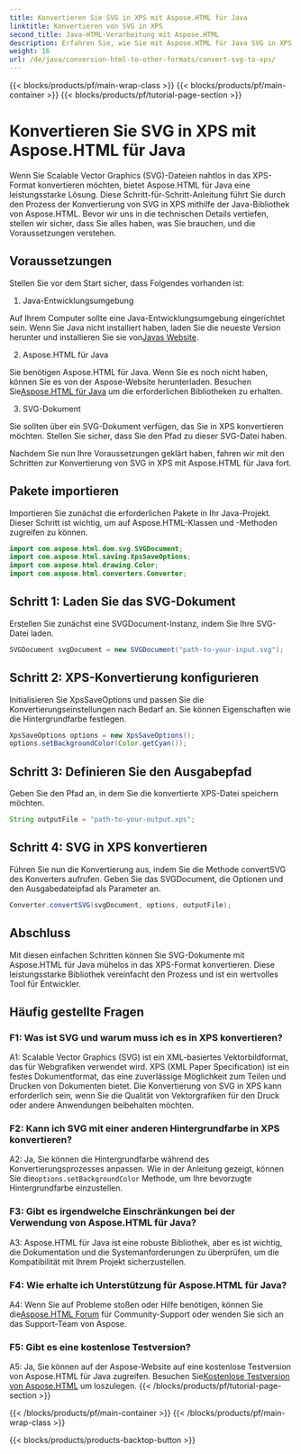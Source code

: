 ```yaml
---
title: Konvertieren Sie SVG in XPS mit Aspose.HTML für Java
linktitle: Konvertieren von SVG in XPS
second_title: Java-HTML-Verarbeitung mit Aspose.HTML
description: Erfahren Sie, wie Sie mit Aspose.HTML für Java SVG in XPS konvertieren. Einfache Schritt-für-Schritt-Anleitung für nahtlose Konvertierungen.
weight: 16
url: /de/java/conversion-html-to-other-formats/convert-svg-to-xps/
---
```


{{< blocks/products/pf/main-wrap-class >}}
{{< blocks/products/pf/main-container >}}
{{< blocks/products/pf/tutorial-page-section >}}

# Konvertieren Sie SVG in XPS mit Aspose.HTML für Java


Wenn Sie Scalable Vector Graphics (SVG)-Dateien nahtlos in das XPS-Format konvertieren möchten, bietet Aspose.HTML für Java eine leistungsstarke Lösung. Diese Schritt-für-Schritt-Anleitung führt Sie durch den Prozess der Konvertierung von SVG in XPS mithilfe der Java-Bibliothek von Aspose.HTML. Bevor wir uns in die technischen Details vertiefen, stellen wir sicher, dass Sie alles haben, was Sie brauchen, und die Voraussetzungen verstehen.

## Voraussetzungen

Stellen Sie vor dem Start sicher, dass Folgendes vorhanden ist:

1. Java-Entwicklungsumgebung

 Auf Ihrem Computer sollte eine Java-Entwicklungsumgebung eingerichtet sein. Wenn Sie Java nicht installiert haben, laden Sie die neueste Version herunter und installieren Sie sie von[Javas Website](https://www.oracle.com/java/technologies/javase-downloads.html).

2. Aspose.HTML für Java

Sie benötigen Aspose.HTML für Java. Wenn Sie es noch nicht haben, können Sie es von der Aspose-Website herunterladen. Besuchen Sie[Aspose.HTML für Java](https://releases.aspose.com/html/java/) um die erforderlichen Bibliotheken zu erhalten.

3. SVG-Dokument

Sie sollten über ein SVG-Dokument verfügen, das Sie in XPS konvertieren möchten. Stellen Sie sicher, dass Sie den Pfad zu dieser SVG-Datei haben.

Nachdem Sie nun Ihre Voraussetzungen geklärt haben, fahren wir mit den Schritten zur Konvertierung von SVG in XPS mit Aspose.HTML für Java fort.

## Pakete importieren

Importieren Sie zunächst die erforderlichen Pakete in Ihr Java-Projekt. Dieser Schritt ist wichtig, um auf Aspose.HTML-Klassen und -Methoden zugreifen zu können.

```java
import com.aspose.html.dom.svg.SVGDocument;
import com.aspose.html.saving.XpsSaveOptions;
import com.aspose.html.drawing.Color;
import com.aspose.html.converters.Converter;
```

## Schritt 1: Laden Sie das SVG-Dokument

Erstellen Sie zunächst eine SVGDocument-Instanz, indem Sie Ihre SVG-Datei laden.

```java
SVGDocument svgDocument = new SVGDocument("path-to-your-input.svg");
```

## Schritt 2: XPS-Konvertierung konfigurieren

Initialisieren Sie XpsSaveOptions und passen Sie die Konvertierungseinstellungen nach Bedarf an. Sie können Eigenschaften wie die Hintergrundfarbe festlegen.

```java
XpsSaveOptions options = new XpsSaveOptions();
options.setBackgroundColor(Color.getCyan());
```

## Schritt 3: Definieren Sie den Ausgabepfad

Geben Sie den Pfad an, in dem Sie die konvertierte XPS-Datei speichern möchten.

```java
String outputFile = "path-to-your-output.xps";
```

## Schritt 4: SVG in XPS konvertieren

Führen Sie nun die Konvertierung aus, indem Sie die Methode convertSVG des Konverters aufrufen. Geben Sie das SVGDocument, die Optionen und den Ausgabedateipfad als Parameter an.

```java
Converter.convertSVG(svgDocument, options, outputFile);
```

## Abschluss

Mit diesen einfachen Schritten können Sie SVG-Dokumente mit Aspose.HTML für Java mühelos in das XPS-Format konvertieren. Diese leistungsstarke Bibliothek vereinfacht den Prozess und ist ein wertvolles Tool für Entwickler.

## Häufig gestellte Fragen

### F1: Was ist SVG und warum muss ich es in XPS konvertieren?

A1: Scalable Vector Graphics (SVG) ist ein XML-basiertes Vektorbildformat, das für Webgrafiken verwendet wird. XPS (XML Paper Specification) ist ein festes Dokumentformat, das eine zuverlässige Möglichkeit zum Teilen und Drucken von Dokumenten bietet. Die Konvertierung von SVG in XPS kann erforderlich sein, wenn Sie die Qualität von Vektorgrafiken für den Druck oder andere Anwendungen beibehalten möchten.

### F2: Kann ich SVG mit einer anderen Hintergrundfarbe in XPS konvertieren?

 A2: Ja, Sie können die Hintergrundfarbe während des Konvertierungsprozesses anpassen. Wie in der Anleitung gezeigt, können Sie die`options.setBackgroundColor` Methode, um Ihre bevorzugte Hintergrundfarbe einzustellen.

### F3: Gibt es irgendwelche Einschränkungen bei der Verwendung von Aspose.HTML für Java?

A3: Aspose.HTML für Java ist eine robuste Bibliothek, aber es ist wichtig, die Dokumentation und die Systemanforderungen zu überprüfen, um die Kompatibilität mit Ihrem Projekt sicherzustellen.

### F4: Wie erhalte ich Unterstützung für Aspose.HTML für Java?

 A4: Wenn Sie auf Probleme stoßen oder Hilfe benötigen, können Sie die[Aspose.HTML Forum](https://forum.aspose.com/) für Community-Support oder wenden Sie sich an das Support-Team von Aspose.

### F5: Gibt es eine kostenlose Testversion?

 A5: Ja, Sie können auf der Aspose-Website auf eine kostenlose Testversion von Aspose.HTML für Java zugreifen. Besuchen Sie[Kostenlose Testversion von Aspose.HTML](https://releases.aspose.com/) um loszulegen.
{{< /blocks/products/pf/tutorial-page-section >}}

{{< /blocks/products/pf/main-container >}}
{{< /blocks/products/pf/main-wrap-class >}}

{{< blocks/products/products-backtop-button >}}

